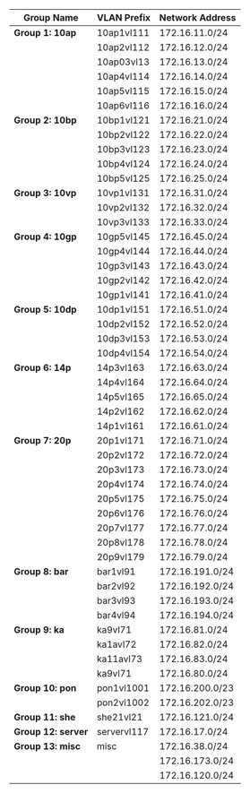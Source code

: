 | Group Name  | VLAN Prefix | Network Address    |
|-------------|-------------|--------------------|
| **Group 1: 10ap**     | 10ap1vl111  | 172.16.11.0/24     |
|                         | 10ap2vl112  | 172.16.12.0/24     |
|                         | 10ap03vl13  | 172.16.13.0/24     |
|                         | 10ap4vl114  | 172.16.14.0/24     |
|                         | 10ap5vl115  | 172.16.15.0/24     |
|                         | 10ap6vl116  | 172.16.16.0/24     |
| **Group 2: 10bp**     | 10bp1vl121  | 172.16.21.0/24     |
|                         | 10bp2vl122  | 172.16.22.0/24     |
|                         | 10bp3vl123  | 172.16.23.0/24     |
|                         | 10bp4vl124  | 172.16.24.0/24     |
|                         | 10bp5vl125  | 172.16.25.0/24     |
| **Group 3: 10vp**     | 10vp1vl131  | 172.16.31.0/24     |
|                         | 10vp2vl132  | 172.16.32.0/24     |
|                         | 10vp3vl133  | 172.16.33.0/24     |
| **Group 4: 10gp**     | 10gp5vl145  | 172.16.45.0/24     |
|                         | 10gp4vl144  | 172.16.44.0/24     |
|                         | 10gp3vl143  | 172.16.43.0/24     |
|                         | 10gp2vl142  | 172.16.42.0/24     |
|                         | 10gp1vl141  | 172.16.41.0/24     |
| **Group 5: 10dp**     | 10dp1vl151  | 172.16.51.0/24     |
|                         | 10dp2vl152  | 172.16.52.0/24     |
|                         | 10dp3vl153  | 172.16.53.0/24     |
|                         | 10dp4vl154  | 172.16.54.0/24     |
| **Group 6: 14p**     | 14p3vl163   | 172.16.63.0/24     |
|                         | 14p4vl164   | 172.16.64.0/24     |
|                         | 14p5vl165   | 172.16.65.0/24     |
|                         | 14p2vl162   | 172.16.62.0/24     |
|                         | 14p1vl161   | 172.16.61.0/24     |
| **Group 7: 20p**     | 20p1vl171   | 172.16.71.0/24     |
|                         | 20p2vl172   | 172.16.72.0/24     |
|                         | 20p3vl173   | 172.16.73.0/24     |
|                         | 20p4vl174   | 172.16.74.0/24     |
|                         | 20p5vl175   | 172.16.75.0/24     |
|                         | 20p6vl176   | 172.16.76.0/24     |
|                         | 20p7vl177   | 172.16.77.0/24     |
|                         | 20p8vl178   | 172.16.78.0/24     |
|                         | 20p9vl179   | 172.16.79.0/24     |
| **Group 8: bar**     | bar1vl91    | 172.16.191.0/24    |
|                         | bar2vl92    | 172.16.192.0/24    |
|                         | bar3vl93    | 172.16.193.0/24    |
|                         | bar4vl94    | 172.16.194.0/24    |
| **Group 9: ka**     | ka9vl71     | 172.16.81.0/24     |
|                         | ka1avl72    | 172.16.82.0/24     |
|                         | ka11avl73   | 172.16.83.0/24     |
|                         | ka9vl71     | 172.16.80.0/24     |
| **Group 10: pon**    | pon1vl1001  | 172.16.200.0/23    |
|                         | pon2vl1002  | 172.16.202.0/23    |
| **Group 11: she**    | she21vl21   | 172.16.121.0/24    |
| **Group 12: server** | servervl117 | 172.16.17.0/24     |
| **Group 13: misc**   | misc        | 172.16.38.0/24     |
|                         |             | 172.16.173.0/24    |
|                         |             | 172.16.120.0/24    |
